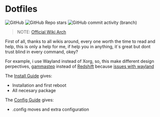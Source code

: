 # Dotfiles
![GitHub](https://img.shields.io/github/license/DeathGabox/DotFiles?color=green&logo=GitBook&logoColor=red&style=for-the-badge)
![GitHub Repo stars](https://img.shields.io/github/stars/DeathGabox/DotFiles?color=9cf&label=Stars%20%3C3&logo=github&logoColor=black&style=for-the-badge)
![GitHub commit activity (branch)](https://img.shields.io/github/commit-activity/m/DeathGabox/DotFiles/main?color=blueviolet&label=Commit&logo=github&logoColor=black&style=for-the-badge)

> NOTE: [Official Wiki Arch](https://wiki.archlinux.org/)

First of all, thanks to all wikis around, every one worth the time to read and help, this is only a help for me, if help you in anything, it´s great but dont trust blind in every command, okey?

For example, i use Wayland instead of Xorg, so, this make different design perpectives, [gammastep](https://gitlab.com/chinstrap/gammastep) instead of [Redshift](https://github.com/jonls/redshift) because [issues with wayland](https://github.com/jonls/redshift/issues/55)

The [Install Guide](/installation-guide.md) gives:
- Installation and first reboot
- All necesary package

The [Config Guide](/configuration-guide.md) gives:
- .config moves and extra configuration
